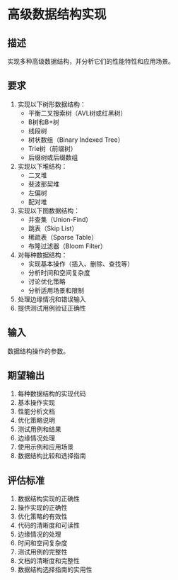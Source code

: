 # 高级数据结构实现

## 描述
实现多种高级数据结构，并分析它们的性能特性和应用场景。

## 要求
1. 实现以下树形数据结构：
   - 平衡二叉搜索树（AVL树或红黑树）
   - B树和B+树
   - 线段树
   - 树状数组（Binary Indexed Tree）
   - Trie树（前缀树）
   - 后缀树或后缀数组
2. 实现以下堆结构：
   - 二叉堆
   - 斐波那契堆
   - 左偏树
   - 配对堆
3. 实现以下图数据结构：
   - 并查集（Union-Find）
   - 跳表（Skip List）
   - 稀疏表（Sparse Table）
   - 布隆过滤器（Bloom Filter）
4. 对每种数据结构：
   - 实现基本操作（插入、删除、查找等）
   - 分析时间和空间复杂度
   - 讨论优化策略
   - 分析适用场景和限制
5. 处理边缘情况和错误输入
6. 提供测试用例验证正确性

## 输入
数据结构操作的参数。

## 期望输出
1. 每种数据结构的实现代码
2. 基本操作实现
3. 性能分析文档
4. 优化策略说明
5. 测试用例和结果
6. 边缘情况处理
7. 使用示例和应用场景
8. 数据结构比较和选择指南

## 评估标准
1. 数据结构实现的正确性
2. 操作实现的正确性
3. 优化策略的有效性
4. 代码的清晰度和可读性
5. 边缘情况的处理
6. 时间和空间复杂度
7. 测试用例的完整性
8. 文档的清晰度和完整性
9. 数据结构选择指南的实用性